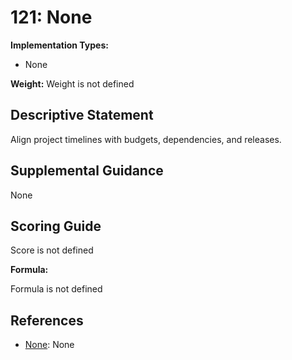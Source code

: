 # 121: None

**Implementation Types:**

- None

**Weight:** Weight is not defined

## Descriptive Statement

Align project timelines with budgets, dependencies, and releases.

## Supplemental Guidance

None

## Scoring Guide

Score is not defined

**Formula:**

Formula is not defined

## References

- [None](None): None
